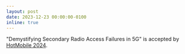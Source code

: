 ```yaml
---
layout: post
date: 2023-12-23 00:00:00-0100
inline: true
---
```


"Demystifying Secondary Radio Access Failures in 5G" is accepted by [HotMobile 2024](http://www.hotmobile.org/2024/).
